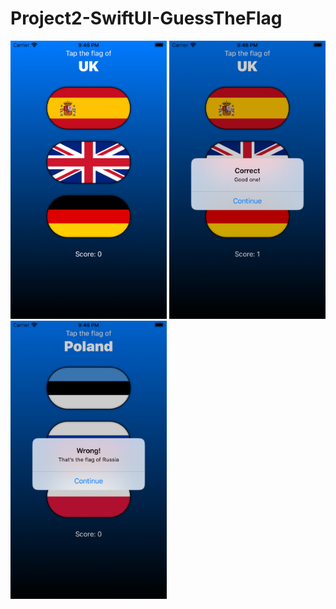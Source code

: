 # Project2-SwiftUI-GuessTheFlag

<img src="images/Simulator Screen Shot - iPhone SE (2nd generation) - 2020-07-15 at 21.46.11.png" width="250">
<img src="images/Simulator Screen Shot - iPhone SE (2nd generation) - 2020-07-15 at 21.46.20.png" width="250">
<img src="images/Simulator Screen Shot - iPhone SE (2nd generation) - 2020-07-15 at 21.46.28.png" width="250">
